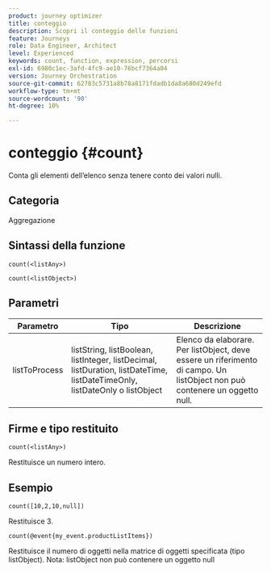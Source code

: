 ```yaml
---
product: journey optimizer
title: conteggio
description: Scopri il conteggio delle funzioni
feature: Journeys
role: Data Engineer, Architect
level: Experienced
keywords: count, function, expression, percorsi
exl-id: 6980c1ec-3afd-4fc9-ae10-76bcf7364a04
version: Journey Orchestration
source-git-commit: 62783c5731a8b78a8171fdadb1da8a680d249efd
workflow-type: tm+mt
source-wordcount: '90'
ht-degree: 10%

---
```


# conteggio {#count}

Conta gli elementi dell’elenco senza tenere conto dei valori nulli.

## Categoria

Aggregazione

## Sintassi della funzione

`count(<listAny>)`

`count(<listObject>)`

## Parametri

| Parametro | Tipo | Descrizione |
|-----------|------------------|------------------|
| listToProcess | listString, listBoolean, listInteger, listDecimal, listDuration, listDateTime, listDateTimeOnly, listDateOnly o listObject | Elenco da elaborare. Per listObject, deve essere un riferimento di campo. Un listObject non può contenere un oggetto null. |

## Firme e tipo restituito

`count(<listAny>)`

Restituisce un numero intero.

## Esempio

`count([10,2,10,null])`

Restituisce 3.

`count(@event{my_event.productListItems})`

Restituisce il numero di oggetti nella matrice di oggetti specificata (tipo listObject). Nota: listObject non può contenere un oggetto null
